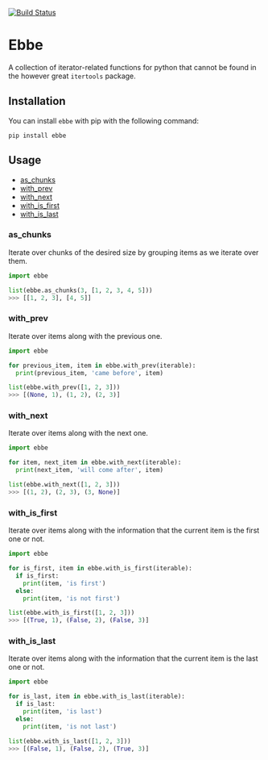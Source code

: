 [![Build Status](https://github.com/Yomguithereal/ebbe/workflows/Tests/badge.svg)](https://github.com/Yomguithereal/ebbe/actions)

# Ebbe

A collection of iterator-related functions for python that cannot be found in the however great `itertools` package.

## Installation

You can install `ebbe` with pip with the following command:

```
pip install ebbe
```

## Usage

* [as_chunks](#aschunks)
* [with_prev](#withprev)
* [with_next](#withnext)
* [with_is_first](#withisfirst)
* [with_is_last](#withislast)

### as_chunks

Iterate over chunks of the desired size by grouping items as we iterate over them.

```python
import ebbe

list(ebbe.as_chunks(3, [1, 2, 3, 4, 5]))
>>> [[1, 2, 3], [4, 5]]
```

### with_prev

Iterate over items along with the previous one.

```python
import ebbe

for previous_item, item in ebbe.with_prev(iterable):
  print(previous_item, 'came before', item)

list(ebbe.with_prev([1, 2, 3]))
>>> [(None, 1), (1, 2), (2, 3)]
```

### with_next

Iterate over items along with the next one.

```python
import ebbe

for item, next_item in ebbe.with_next(iterable):
  print(next_item, 'will come after', item)

list(ebbe.with_next([1, 2, 3]))
>>> [(1, 2), (2, 3), (3, None)]
```

### with_is_first

Iterate over items along with the information that the current item is the first one or not.

```python
import ebbe

for is_first, item in ebbe.with_is_first(iterable):
  if is_first:
    print(item, 'is first')
  else:
    print(item, 'is not first')

list(ebbe.with_is_first([1, 2, 3]))
>>> [(True, 1), (False, 2), (False, 3)]
```

### with_is_last

Iterate over items along with the information that the current item is the last one or not.

```python
import ebbe

for is_last, item in ebbe.with_is_last(iterable):
  if is_last:
    print(item, 'is last')
  else:
    print(item, 'is not last')

list(ebbe.with_is_last([1, 2, 3]))
>>> [(False, 1), (False, 2), (True, 3)]
```
